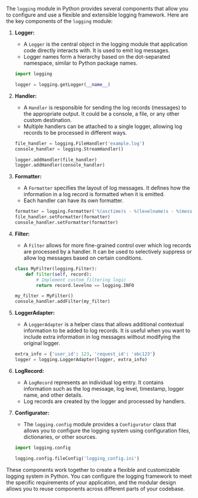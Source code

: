 The `logging` module in Python provides several components that allow you to configure and use a flexible and extensible logging framework. Here are the key components of the `logging` module:

1. **Logger:**
   - A `Logger` is the central object in the logging module that application code directly interacts with. It is used to emit log messages.
   - Logger names form a hierarchy based on the dot-separated namespace, similar to Python package names.

   ```python
   import logging

   logger = logging.getLogger(__name__)
   ```

2. **Handler:**
   - A `Handler` is responsible for sending the log records (messages) to the appropriate output. It could be a console, a file, or any other custom destination.
   - Multiple handlers can be attached to a single logger, allowing log records to be processed in different ways.

   ```python
   file_handler = logging.FileHandler('example.log')
   console_handler = logging.StreamHandler()

   logger.addHandler(file_handler)
   logger.addHandler(console_handler)
   ```

3. **Formatter:**
   - A `Formatter` specifies the layout of log messages. It defines how the information in a log record is formatted when it is emitted.
   - Each handler can have its own formatter.

   ```python
   formatter = logging.Formatter('%(asctime)s - %(levelname)s - %(message)s')
   file_handler.setFormatter(formatter)
   console_handler.setFormatter(formatter)
   ```

4. **Filter:**
   - A `Filter` allows for more fine-grained control over which log records are processed by a handler. It can be used to selectively suppress or allow log messages based on certain conditions.

   ```python
   class MyFilter(logging.Filter):
       def filter(self, record):
           # Implement custom filtering logic
           return record.levelno == logging.INFO

   my_filter = MyFilter()
   console_handler.addFilter(my_filter)
   ```

5. **LoggerAdapter:**
   - A `LoggerAdapter` is a helper class that allows additional contextual information to be added to log records. It is useful when you want to include extra information in log messages without modifying the original logger.

   ```python
   extra_info = {'user_id': 123, 'request_id': 'abc123'}
   logger = logging.LoggerAdapter(logger, extra_info)
   ```

6. **LogRecord:**
   - A `LogRecord` represents an individual log entry. It contains information such as the log message, log level, timestamp, logger name, and other details.
   - Log records are created by the logger and processed by handlers.

7. **Configurator:**
   - The `logging.config` module provides a `Configurator` class that allows you to configure the logging system using configuration files, dictionaries, or other sources.

   ```python
   import logging.config

   logging.config.fileConfig('logging_config.ini')
   ```

These components work together to create a flexible and customizable logging system in Python. You can configure the logging framework to meet the specific requirements of your application, and the modular design allows you to reuse components across different parts of your codebase.
